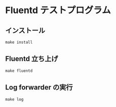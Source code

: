 # Fluentd テストプログラム

## インストール
```
make install
```

## Fluentd 立ち上げ
```
make fluentd
```

## Log forwarder の実行
```
make log
```

